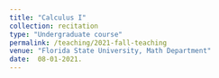 ```yaml
---
title: "Calculus I"
collection: recitation
type: "Undergraduate course"
permalink: /teaching/2021-fall-teaching
venue: "Florida State University, Math Department"
date:  08-01-2021.
---
```


<!-- This is a description of a teaching experience. You can use markdown like any other post.-->
<!--Heading 1 -->
<!-- ====== -->

